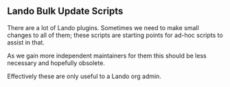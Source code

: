 ## Lando Bulk Update Scripts

There are a lot of Lando plugins. Sometimes we need to make small changes to all of them; these scripts are starting points for ad-hoc scripts to assist in that.

As we gain more independent maintainers for them this should be less necessary and hopefully obsolete.

Effectively these are only useful to a Lando org admin.